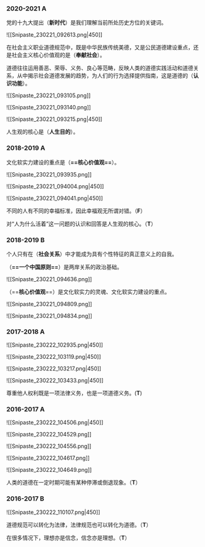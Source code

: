 ### 2020-2021 A

党的十九大提出（**新时代**）是我们理解当前所处历史方位的关键词。

![[Snipaste_230221_092613.png|450]]

在社会主义职业道德规范中，既是中华民族传统美德，又是公民道德建设重点，还是社会主义核心价值观的是（**奉献社会**）。

道德往往运用善恶、荣辱、义务、良心等范畴，反映人类的道德实践活动和道德关系，从中揭示社会道德发展的趋势，为人们的行为选择提供指南，这是道德的（**认识功能**）。

![[Snipaste_230221_093105.png]]

![[Snipaste_230221_093140.png]]

![[Snipaste_230221_093215.png|450]]

人生观的核心是（**人生目的**）。

### 2018-2019 A

文化软实力建设的重点是（**==核心价值观==**）。

![[Snipaste_230221_093935.png]]

![[Snipaste_230221_094004.png|450]]

![[Snipaste_230221_094041.png|450]]

不同的人有不同的幸福标准，因此幸福观无所谓对错。（**F**）

对“人为什么活着”这一问题的认识和回答是人生观的核心。（**T**）

### 2018-2019 B

个人只有在（**社会关系**）中才能成为具有个性特征的真正意义上的自我。

（**==一个中国原则==**）是两岸关系的政治基础。

![[Snipaste_230221_094636.png]]

（==**核心价值观**==）是文化软实力的灵魂、文化软实力建设的重点。

![[Snipaste_230221_094809.png]]

![[Snipaste_230221_094834.png]]

### 2017-2018 A

![[Snipaste_230222_102935.png|450]]

![[Snipaste_230222_103119.png|450]]

![[Snipaste_230222_103217.png|450]]

![[Snipaste_230222_103433.png|450]]

尊重他人权利既是一项法律义务，也是一项道德义务。(**T**)

### 2016-2017 A

![[Snipaste_230222_104506.png|450]]

![[Snipaste_230222_104529.png]]

![[Snipaste_230222_104556.png]]

![[Snipaste_230222_104617.png]]

![[Snipaste_230222_104649.png]]

人类的道德在一定时期可能有某种停滞或倒退现象。（**T**）

### 2016-2017 B

![[Snipaste_230222_110107.png|450]]

道德规范可以转化为法律，法律规范也可以转化为道德。（**T**）

在很多情况下，理想亦是信念，信念亦是理想。（**T**）